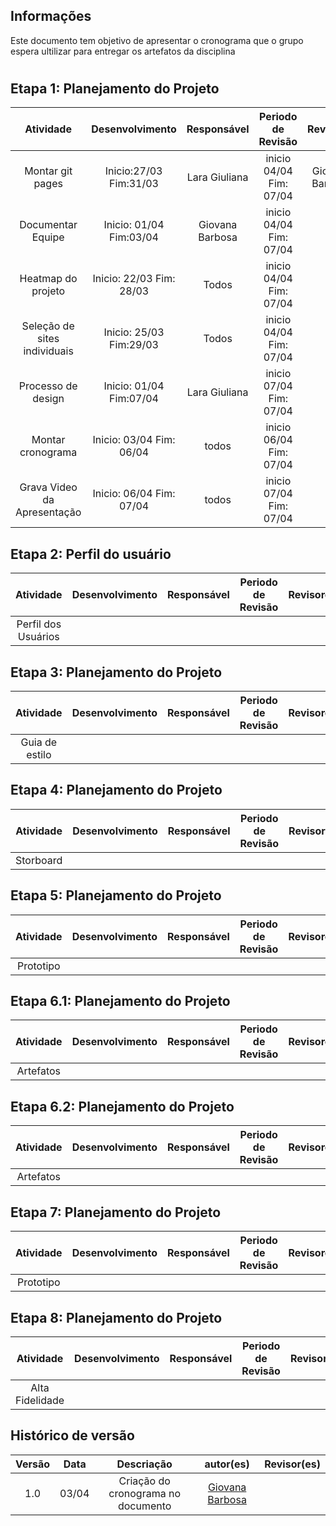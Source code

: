 ## Informações

Este documento tem objetivo de apresentar o cronograma que o grupo espera ultilizar para entregar os artefatos da disciplina

#

## Etapa 1: Planejamento do Projeto

| Atividade       | Desenvolvimento | Responsável                                 | Periodo de Revisão             | Revisores | Data Final |
| :--------: | :----: | :--------------------:                    | :---------------: |:---------------: |:---------------: |
| Montar git pages |  Inicio:27/03 Fim:31/03   | Lara Giuliana                    |inicio 04/04 Fim: 07/04 |Giovana Barbosa|08/04|
| Documentar Equipe |  Inicio: 01/04 Fim:03/04   | Giovana Barbosa                   | inicio 04/04 Fim: 07/04 ||08/04|
| Heatmap do projeto |  Inicio: 22/03 Fim: 28/03   | Todos                     |inicio 04/04 Fim: 07/04 ||08/04|
| Seleção de sites individuais |  Inicio: 25/03 Fim:29/03   | Todos                     | inicio 04/04 Fim: 07/04 ||08/04|
| Processo de design |  Inicio: 01/04 Fim:07/04  | Lara Giuliana                     | inicio 07/04 Fim: 07/04 ||08/04|
| Montar cronograma |  Inicio: 03/04 Fim: 06/04  | todos                    |inicio 06/04 Fim: 07/04 ||08/04|
| Grava Video da Apresentação |  Inicio: 06/04 Fim: 07/04  | todos                    |inicio 07/04 Fim: 07/04 ||08/04|

## Etapa 2: Perfil do usuário

| Atividade       | Desenvolvimento | Responsável                                 | Periodo de Revisão             | Revisores | Data Final |
| :--------: | :----: | :--------------------:                    | :---------------: |:---------------: |:---------------: |
| Perfil dos Usuários |    |                  |||

## Etapa 3: Planejamento do Projeto

| Atividade       | Desenvolvimento | Responsável                                 | Periodo de Revisão             | Revisores | Data Final |
| :--------: | :----: | :--------------------:                    | :---------------: |:---------------: |:---------------: |
| Guia de estilo |  

## Etapa 4: Planejamento do Projeto

| Atividade       | Desenvolvimento | Responsável                                 | Periodo de Revisão             | Revisores | Data Final |
| :--------: | :----: | :--------------------:                    | :---------------: |:---------------: |:---------------: |
| Storboard |   
## Etapa 5: Planejamento do Projeto

| Atividade       | Desenvolvimento | Responsável                                 | Periodo de Revisão             | Revisores | Data Final |
| :--------: | :----: | :--------------------:                    | :---------------: |:---------------: |:---------------: |
| Prototipo |  

## Etapa 6.1: Planejamento do Projeto

| Atividade       | Desenvolvimento | Responsável                                 | Periodo de Revisão             | Revisores | Data Final |
| :--------: | :----: | :--------------------:                    | :---------------: |:---------------: |:---------------: |
| Artefatos |  

## Etapa 6.2: Planejamento do Projeto

| Atividade       | Desenvolvimento | Responsável                                 | Periodo de Revisão             | Revisores | Data Final |
| :--------: | :----: | :--------------------:                    | :---------------: |:---------------: |:---------------: |
| Artefatos |  

## Etapa 7: Planejamento do Projeto

| Atividade       | Desenvolvimento | Responsável                                 | Periodo de Revisão             | Revisores | Data Final |
| :--------: | :----: | :--------------------:                    | :---------------: |:---------------: |:---------------: |
| Prototipo |  
## Etapa 8: Planejamento do Projeto

| Atividade       | Desenvolvimento | Responsável                                 | Periodo de Revisão             | Revisores | Data Final |
| :--------: | :----: | :--------------------:                    | :---------------: |:---------------: |:---------------: |
| Alta Fidelidade| 

## Histórico de versão
|                            Versão                             |              Data               |                    Descriação                     | autor(es)           |  Revisor(es)          |
| :----------------------------------------------------------: | :-------------------------------: | :-------------------------------------------------: | :-------------------------------: |  :-------------------------------: | 
| 1.0 |  03/04  | Criação do cronograma no documento |[Giovana Barbosa ](https://github.com/gio221)|